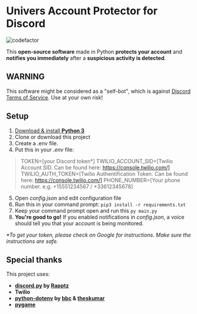 # Univers Account Protector for Discord
<img align="center" style="border: 0;" src="https://www.codefactor.io/repository/github/Showdown76py/discord-protector/badge" alt="codefactor" /></p>
This **open-source software** made in Python **protects your account** and **notifies you immediately** after a **suspicious activity is detected**.

## WARNING
This software might be considered as a "self-bot", which is against [Discord Terms of Service](https://discord.com/terms). Use at your own risk!

## Setup

 1. [Download & install **Python 3**](https://www.python.org/downloads/)
 2. Clone or download this project
 3. Create a .env file.
 4. Put this in your *.env* file: 
> TOKEN=[your Discord token*]
> TWILIO_ACCOUNT_SID=[Twilio Account SID. Can be found here: https://console.twilio.com/]
> TWILIO_AUTH_TOKEN=[Twilio Authentification Token. Can be found here: https://console.twilio.com/]
> PHONE_NUMBER=[Your phone number. e.g. +15551234567 / +33612345678]
 5. Open *config.json* and edit configuration file
 6. Run this in your command prompt: `pip3 install -r requirements.txt`
 7. Keep your command prompt open and run this `py main.py`
 8. **You're good to go!** If you enabled notifications in *config.json*, a voice should tell you that your account is being monitored.

*\*To get your token, please check on Google for instructions. Make sure the instructions are safe.*

## Special thanks
This project uses:

 - **[discord.py](https://pypi.org/project/discord.py) by [Rapptz](https://github.com/Rapptz)**
 - **Twilio**
 - **[python-dotenv](https://pypi.org/project/python-dotenv/) by [bbc](https://pypi.org/user/bbc/) & [theskumar](https://pypi.org/user/theskumar/)**
 - [**pygame**](https://github.com/pygame/pygame) 
